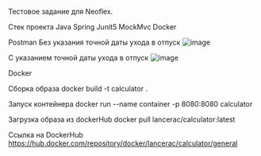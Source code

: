Тестовое задание для Neoflex.


Стек проекта
  Java
  Spring
  Junit5
  MockMvc
  Docker

Postman 
  Без указания точной даты ухода в отпуск
 ![image](https://github.com/LancerAC/Calculator/assets/152904551/15507a0f-4a91-407a-9c9f-25d618245308)

 С указанием точной даты ухода в отпуск
  ![image](https://github.com/LancerAC/Calculator/assets/152904551/d61bb372-66d1-47d7-8766-e93a5ed253c1)

Docker

  Сборка образа
  docker build -t calculator .

  Запуск контейнера
  docker run --name container -p 8080:8080  calculator

  Загрузка образа из dockerHub
  docker pull lancerac/calculator:latest

  Ссылка на DockerHub
  https://hub.docker.com/repository/docker/lancerac/calculator/general
